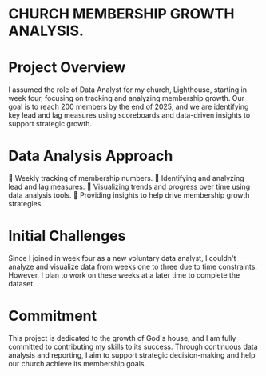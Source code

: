   # CHURCH MEMBERSHIP GROWTH ANALYSIS.


# Project Overview

I assumed the role of Data Analyst for my church, Lighthouse, starting in week four, focusing on tracking and analyzing membership growth. 
Our goal is to reach 200 members by the end of 2025, and we are identifying key lead and lag measures using scoreboards and data-driven insights to support strategic growth.


# Data Analysis Approach

	Weekly tracking of membership numbers.
	Identifying and analyzing lead and lag measures.
	Visualizing trends and progress over time using data analysis tools.
	Providing insights to help drive membership growth strategies.


# Initial Challenges

Since I joined in week four as a new voluntary data analyst, I couldn't analyze and visualize data from weeks one to three due to time constraints. 
However, I plan to work on these weeks at a later time to complete the dataset.


# Commitment

This project is dedicated to the growth of God's house, and I am fully committed to contributing my skills to its success. 
Through continuous data analysis and reporting, I aim to support strategic decision-making and help our church achieve its membership goals.
